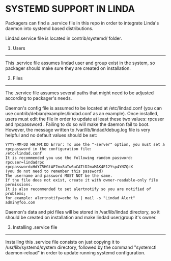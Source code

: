 SYSTEMD SUPPORT IN LINDA
==========================

Packagers can find a .service file in this repo in order to integrate Linda's 
daemon into systemd based distributions.

Lindad.service file is located in contrib/systemd/ folder.

1. Users
---------------------------------

This .service file assumes lindad user and group exist in the system, so packager
should make sure they are created on installation. 

2. Files
---------------------------------

The .service file assumes several paths that might need to be adjusted according
to packager's needs.

Daemon's config file is assumed to be located at /etc/lindad.conf (you can
use contrib/debian/examples/lindad.conf as an example). Once installed, users
must edit the file in order to update at least these two 
values: rpcuser and rpcpassword . Failing to do so will make the daemon fail 
to boot. However, the message written to /var/lib/lindad/debug.log file is
very helpful and no default values should be set:

    YYYY-MM-DD HH:MM:DD Error: To use the "-server" option, you must set a rpcpassword in the configuration file:
    /etc/lindad.conf
    It is recommended you use the following random password:
    rpcuser=lindadrpc
    rpcpassword=HdYZ5HGtAF7mx8aTw6uCATtD2maMAK4E12Ysp4YNZQcX
    (you do not need to remember this password)
    The username and password MUST NOT be the same.
    If the file does not exist, create it with owner-readable-only file permissions.
    It is also recommended to set alertnotify so you are notified of problems;
    for example: alertnotify=echo %s | mail -s "Lindad Alert" admin@foo.com

Daemon's data and pid files will be stored in /var/lib/lindad directory, so it
should be created on installation and make lindad user/group it's owner.

3. Installing .service file
---------------------------------

Installing this .service file consists on just copying it to /usr/lib/systemd/system
directory, followed by the command "systemctl daemon-reload" in order to update
running systemd configuration.